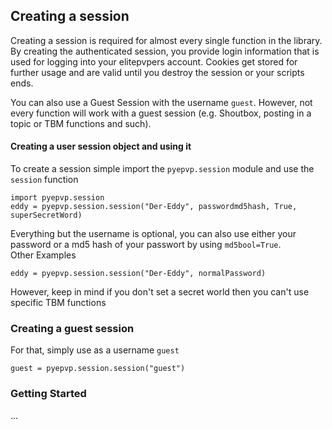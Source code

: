 Creating a session
---
Creating a session is required for almost every single function in the library. By creating the authenticated session, you  provide login information that is used for logging into your elitepvpers account. Cookies get stored for further usage and are valid until you destroy the session or your scripts ends.

You can also use a Guest Session with the username `guest`. However, not every function will work with a guest session (e.g. Shoutbox, posting in a topic or TBM functions and such).


#### Creating a user session object and using it

To create a session simple import the `pyepvp.session` module and use the `session` function

    import pyepvp.session
    eddy = pyepvp.session.session("Der-Eddy", passwordmd5hash, True, superSecretWord)

Everything but the username is optional, you can also use either your password or a md5 hash of your passwort by using `md5bool=True`.  
Other Examples

    eddy = pyepvp.session.session("Der-Eddy", normalPassword)

However, keep in mind if you don't set a secret world then you can't use specific TBM functions


### Creating a guest session

For that, simply use as a username `guest`

    guest = pyepvp.session.session("guest")


### Getting Started
...